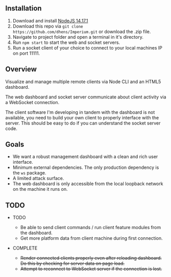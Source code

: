 ## Installation
1. Download and install [NodeJS 14.17.1](https://nodejs.org/en/)
2. Download this repo via `git clone https://github.com/dhens/Imperium.git` or download the .zip file.
3. Navigate to project folder and open a terminal in it's directory.
4. Run `npm start` to start the web and socket servers.
5. Run a socket client of your choice to connect to your local machines IP on port 11111.

##

## Overview
Visualize and manage multiple remote clients via Node CLI and an HTML5 dashboard.

The web dashboard and socket server communicate about client activity via a WebSocket connection.

The client software I'm developing in tandem with the dashboard is not available, you need to build your own client to properly interface with the server. This should be easy to do if you can understand the socket server code.

## Goals
 * We want a robust management dashboard with a clean and rich user interface. 
 * Minimum external dependencies. The only production dependency is the `ws` package.
 * A limited attack surface. 
  * The web dashboard is only accessible from the local loopback network on the machine it runs on.

## TODO
* TODO 
  * Be able to send client commands / run client feature modules from the dashboard.
  * Get more platform data from client machine during first connection.

* COMPLETE 
  * ~~Render connected clients properly even after reloading dashboard. Do this by checking for server data on page load.~~
  * ~~Attempt to reconnect to WebSocket server if the connection is lost.~~
